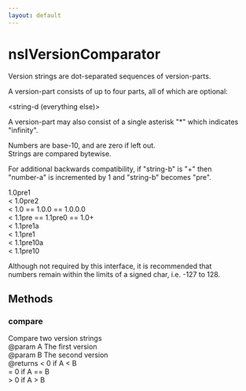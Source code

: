 ```yaml
---
layout: default
---
```


# nsIVersionComparator #
  
Version strings are dot-separated sequences of version-parts.  
  
A version-part consists of up to four parts, all of which are optional:  
  
<number-a><string-b><number-c><string-d (everything else)>  
  
A version-part may also consist of a single asterisk "*" which indicates  
"infinity".  
  
Numbers are base-10, and are zero if left out.  
Strings are compared bytewise.  
  
For additional backwards compatibility, if "string-b" is "+" then  
"number-a" is incremented by 1 and "string-b" becomes "pre".  
  
1.0pre1  
< 1.0pre2    
  < 1.0 == 1.0.0 == 1.0.0.0  
    < 1.1pre == 1.1pre0 == 1.0+  
      < 1.1pre1a  
        < 1.1pre1  
          < 1.1pre10a  
            < 1.1pre10  
  
Although not required by this interface, it is recommended that  
numbers remain within the limits of a signed char, i.e. -127 to 128.  
  

## Methods ##

### compare ###
  
Compare two version strings  
@param   A   The first version  
@param   B   The second version  
@returns < 0 if A < B  
         = 0 if A == B  
         > 0 if A > B  
  
